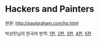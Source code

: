 # Hackers and Painters

원문: <http://paulgraham.com/hp.html>

박상민님의 한국어 번역:
[1편](https://sangminpark.blog/2013/08/04/%EB%B2%88%EC%97%AD-%ED%95%B4%EC%BB%A4%EC%99%80-%ED%99%94%EA%B0%80-1/),
[2편](https://sangminpark.blog/2013/08/05/%eb%b2%88%ec%97%ad-%ed%95%b4%ec%bb%a4%ec%99%80-%ed%99%94%ea%b0%80-2/),
[3편](https://sangminpark.blog/2013/08/05/%eb%b2%88%ec%97%ad-%ed%95%b4%ec%bb%a4%ec%99%80-%ed%99%94%ea%b0%80-3/),
[4편](https://sangminpark.blog/2013/08/05/%eb%b2%88%ec%97%ad-%ed%95%b4%ec%bb%a4%ec%99%80-%ed%99%94%ea%b0%80-4/),
[5편](https://sangminpark.blog/2013/08/05/%eb%b2%88%ec%97%ad-%ed%95%b4%ec%bb%a4%ec%99%80-%ed%99%94%ea%b0%80-5-%eb%81%9d/)
